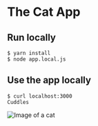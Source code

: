 # The Cat App

## Run locally

```
$ yarn install
$ node app.local.js
```

## Use the app locally

```
$ curl localhost:3000
Cuddles
```

![Image of a cat](http://78.media.tumblr.com/tumblr_lhb6grwHpc1qcn249o1_400.gif)